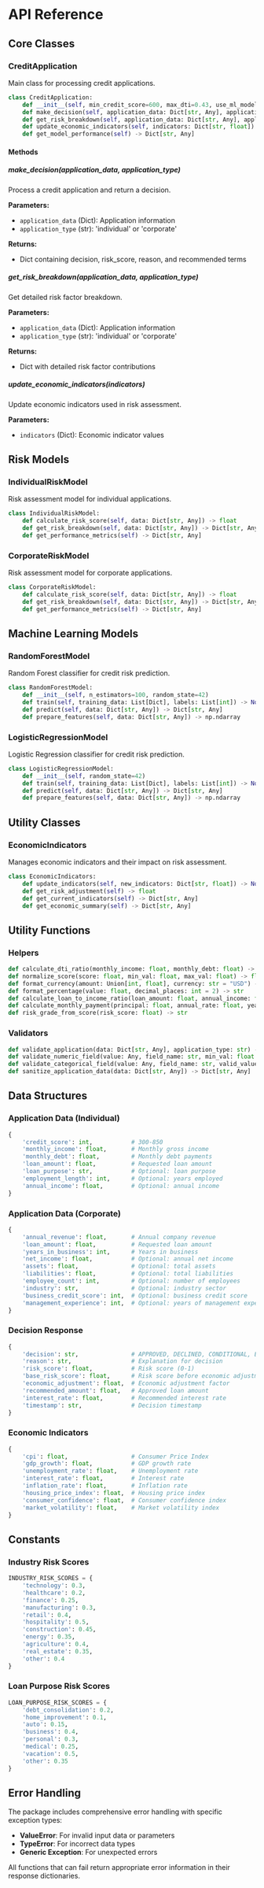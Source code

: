 # API Reference

## Core Classes

### CreditApplication

Main class for processing credit applications.

```python
class CreditApplication:
    def __init__(self, min_credit_score=600, max_dti=0.43, use_ml_models=True, economic_weight=0.2)
    def make_decision(self, application_data: Dict[str, Any], application_type: str) -> Dict[str, Any]
    def get_risk_breakdown(self, application_data: Dict[str, Any], application_type: str) -> Dict[str, Any]
    def update_economic_indicators(self, indicators: Dict[str, float]) -> None
    def get_model_performance(self) -> Dict[str, Any]
```

#### Methods

##### make_decision(application_data, application_type)

Process a credit application and return a decision.

**Parameters:**
- `application_data` (Dict): Application information
- `application_type` (str): 'individual' or 'corporate'

**Returns:**
- Dict containing decision, risk_score, reason, and recommended terms

##### get_risk_breakdown(application_data, application_type)

Get detailed risk factor breakdown.

**Parameters:**
- `application_data` (Dict): Application information
- `application_type` (str): 'individual' or 'corporate'

**Returns:**
- Dict with detailed risk factor contributions

##### update_economic_indicators(indicators)

Update economic indicators used in risk assessment.

**Parameters:**
- `indicators` (Dict): Economic indicator values

## Risk Models

### IndividualRiskModel

Risk assessment model for individual applications.

```python
class IndividualRiskModel:
    def calculate_risk_score(self, data: Dict[str, Any]) -> float
    def get_risk_breakdown(self, data: Dict[str, Any]) -> Dict[str, Any]
    def get_performance_metrics(self) -> Dict[str, Any]
```

### CorporateRiskModel

Risk assessment model for corporate applications.

```python
class CorporateRiskModel:
    def calculate_risk_score(self, data: Dict[str, Any]) -> float
    def get_risk_breakdown(self, data: Dict[str, Any]) -> Dict[str, Any]
    def get_performance_metrics(self) -> Dict[str, Any]
```

## Machine Learning Models

### RandomForestModel

Random Forest classifier for credit risk prediction.

```python
class RandomForestModel:
    def __init__(self, n_estimators=100, random_state=42)
    def train(self, training_data: List[Dict], labels: List[int]) -> None
    def predict(self, data: Dict[str, Any]) -> Dict[str, Any]
    def prepare_features(self, data: Dict[str, Any]) -> np.ndarray
```

### LogisticRegressionModel

Logistic Regression classifier for credit risk prediction.

```python
class LogisticRegressionModel:
    def __init__(self, random_state=42)
    def train(self, training_data: List[Dict], labels: List[int]) -> None
    def predict(self, data: Dict[str, Any]) -> Dict[str, Any]
    def prepare_features(self, data: Dict[str, Any]) -> np.ndarray
```

## Utility Classes

### EconomicIndicators

Manages economic indicators and their impact on risk assessment.

```python
class EconomicIndicators:
    def update_indicators(self, new_indicators: Dict[str, float]) -> None
    def get_risk_adjustment(self) -> float
    def get_current_indicators(self) -> Dict[str, Any]
    def get_economic_summary(self) -> Dict[str, Any]
```

## Utility Functions

### Helpers

```python
def calculate_dti_ratio(monthly_income: float, monthly_debt: float) -> float
def normalize_score(score: float, min_val: float, max_val: float) -> float
def format_currency(amount: Union[int, float], currency: str = "USD") -> str
def format_percentage(value: float, decimal_places: int = 2) -> str
def calculate_loan_to_income_ratio(loan_amount: float, annual_income: float) -> float
def calculate_monthly_payment(principal: float, annual_rate: float, years: int) -> float
def risk_grade_from_score(risk_score: float) -> str
```

### Validators

```python
def validate_application(data: Dict[str, Any], application_type: str) -> None
def validate_numeric_field(value: Any, field_name: str, min_val: float = None, max_val: float = None, allow_none: bool = False) -> float
def validate_categorical_field(value: Any, field_name: str, valid_values: List[str], allow_none: bool = False) -> str
def sanitize_application_data(data: Dict[str, Any]) -> Dict[str, Any]
```

## Data Structures

### Application Data (Individual)

```python
{
    'credit_score': int,           # 300-850
    'monthly_income': float,       # Monthly gross income
    'monthly_debt': float,         # Monthly debt payments
    'loan_amount': float,          # Requested loan amount
    'loan_purpose': str,           # Optional: loan purpose
    'employment_length': int,      # Optional: years employed
    'annual_income': float,        # Optional: annual income
}
```

### Application Data (Corporate)

```python
{
    'annual_revenue': float,       # Annual company revenue
    'loan_amount': float,          # Requested loan amount
    'years_in_business': int,      # Years in business
    'net_income': float,           # Optional: annual net income
    'assets': float,               # Optional: total assets
    'liabilities': float,          # Optional: total liabilities
    'employee_count': int,         # Optional: number of employees
    'industry': str,               # Optional: industry sector
    'business_credit_score': int,  # Optional: business credit score
    'management_experience': int,  # Optional: years of management experience
}
```

### Decision Response

```python
{
    'decision': str,               # APPROVED, DECLINED, CONDITIONAL, ERROR
    'reason': str,                 # Explanation for decision
    'risk_score': float,           # Risk score (0-1)
    'base_risk_score': float,      # Risk score before economic adjustment
    'economic_adjustment': float,  # Economic adjustment factor
    'recommended_amount': float,   # Approved loan amount
    'interest_rate': float,        # Recommended interest rate
    'timestamp': str,              # Decision timestamp
}
```

### Economic Indicators

```python
{
    'cpi': float,                  # Consumer Price Index
    'gdp_growth': float,           # GDP growth rate
    'unemployment_rate': float,    # Unemployment rate
    'interest_rate': float,        # Interest rate
    'inflation_rate': float,       # Inflation rate
    'housing_price_index': float,  # Housing price index
    'consumer_confidence': float,  # Consumer confidence index
    'market_volatility': float,    # Market volatility index
}
```

## Constants

### Industry Risk Scores

```python
INDUSTRY_RISK_SCORES = {
    'technology': 0.3,
    'healthcare': 0.2,
    'finance': 0.25,
    'manufacturing': 0.3,
    'retail': 0.4,
    'hospitality': 0.5,
    'construction': 0.45,
    'energy': 0.35,
    'agriculture': 0.4,
    'real_estate': 0.35,
    'other': 0.4
}
```

### Loan Purpose Risk Scores

```python
LOAN_PURPOSE_RISK_SCORES = {
    'debt_consolidation': 0.2,
    'home_improvement': 0.1,
    'auto': 0.15,
    'business': 0.4,
    'personal': 0.3,
    'medical': 0.25,
    'vacation': 0.5,
    'other': 0.35
}
```

## Error Handling

The package includes comprehensive error handling with specific exception types:

- **ValueError**: For invalid input data or parameters
- **TypeError**: For incorrect data types
- **Generic Exception**: For unexpected errors

All functions that can fail return appropriate error information in their response dictionaries.
